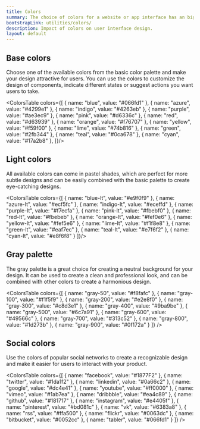 ```yaml
---
title: Colors
summary: The choice of colors for a website or app interface has an big influence on how users interact with the product and what decisions they make. Harmonic colors can contribute to a nice first impression and encourage users to engage with your product, so it's a very important aspect of a successful design, which needs to be well thought out.
bootstrapLink: utilities/colors/
description: Impact of colors on user interface design.
layout: default
---
```


## Base colors

Choose one of the available colors from the basic color palette and make your design attractive for users. You can use the colors to customize the design of components, indicate different states or suggest actions you want users to take.

<ColorsTable colors={[ 
  { name: "blue", value: "#066fd1" }, 
  { name: "azure", value: "#4299e1" },
  { name: "indigo", value: "#4263eb" }, 
  { name: "purple", value: "#ae3ec9" },
  { name: "pink", value: "#d6336c" },
  { name: "red", value: "#d63939" },
  { name: "orange", value: "#f76707" },
  { name: "yellow", value: "#f59f00" },
  { name: "lime", value: "#74b816" },
  { name: "green", value: "#2fb344" },
  { name: "teal", value: "#0ca678" },
  { name: "cyan", value: "#17a2b8" },
]}/>

## Light colors

All available colors can come in pastel shades, which are perfect for more subtle designs and can be easily combined with the basic palette to create eye-catching designs.

<ColorsTable colors={[
  { name: "blue-lt", value: "#e9f0f9" },
  { name: "azure-lt", value: "#ecf5fc" },
  { name: "indigo-lt", value: "#eceffd" },
  { name: "purple-lt", value: "#f7ecfa" },
  { name: "pink-lt", value: "#fbebf0" },
  { name: "red-lt", value: "#fbebeb" },
  { name: "orange-lt", value: "#fef0e6" },
  { name: "yellow-lt", value: "#fef5e6" },
  { name: "lime-lt", value: "#f1f8e8" },
  { name: "green-lt", value: "#eaf7ec" },
  { name: "teal-lt", value: "#e7f6f2" },
  { name: "cyan-lt", value: "#e8f6f8" }
]}/>

## Gray palette

The gray palette is a great choice for creating a neutral background for your design. It can be used to create a clean and professional look, and can be combined with other colors to create a harmonious design.

<ColorsTable colors={[
  { name: "gray-50", value: "#f8fafc" },
  { name: "gray-100", value: "#f1f5f9" },
  { name: "gray-200", value: "#e2e8f0" },
  { name: "gray-300", value: "#c8d3e1" },
  { name: "gray-400", value: "#9ba9be" },
  { name: "gray-500", value: "#6c7a91" },
  { name: "gray-600", value: "#49566c" },
  { name: "gray-700", value: "#313c52" },
  { name: "gray-800", value: "#1d273b" },
  { name: "gray-900", value: "#0f172a" }
]} />

## Social colors

Use the colors of popular social networks to create a recognizable design and make it easier for users to interact with your product.

<ColorsTable colors={[
  { name: "facebook", value: "#1877F2" },
  { name: "twitter", value: "#1da1f2" },
  { name: "linkedin", value: "#0a66c2" },
  { name: "google", value: "#dc4e41" },
  { name: "youtube", value: "#ff0000" },
  { name: "vimeo", value: "#1ab7ea" },
  { name: "dribbble", value: "#ea4c89" },
  { name: "github", value: "#181717" },
  { name: "instagram", value: "#e4405f" },
  { name: "pinterest", value: "#bd081c" },
  { name: "vk", value: "#6383a8" },
  { name: "rss", value: "#ffa500" },
  { name: "flickr", value: "#0063dc" },
  { name: "bitbucket", value: "#0052cc" },
  { name: "tabler", value: "#066fd1" }
]} />
